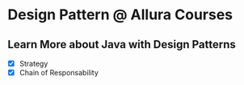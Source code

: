 # Design Pattern @ Allura Courses 

## Learn More about Java with Design Patterns

- [x] Strategy
- [x] Chain of Responsability
